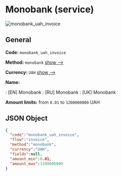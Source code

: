 
# Monobank (service) 
![monobank_uah_invoice](https://static.openfintech.io/payment_methods/monobank_uah_invoice/logo.svg?w=400&c=v0.59.26#w200)  

## General 
 
**Code:** `monobank_uah_invoice` 
 
**Method:** `monobank` 
 [show -->](/payment-methods/monobank/) 
 
**Currency:** `UAH` [show -->](/currencies/UAH/) 
 
**Name:** 
 
:	[EN] Monobank 
:	[RU] Monobank 
:	[UK] Monobank 
 
**Amount limits:** from `0.01` to `1200000000` UAH 

## JSON Object 

```json
{
  "code":"monobank_uah_invoice",
  "flow":"invoice",
  "method":"monobank",
  "currency":"UAH",
  "fields":null,
  "amount_min":0.01,
  "amount_max":1200000000
}
```  
